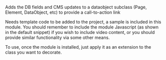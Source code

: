 Adds the DB fields and CMS updates to a dataobject subclass (Page, Element, DataObject, etc) to provide a call-to-action link

Needs template code to be added to the project, a sample is included in this module. You should remember to include the module Javascript (as shown in the default snippet) if you wish to include video content, or you should provide similar functionality via some other means.

To use, once the module is installed, just apply it as an extension to the class you want to decorate.

